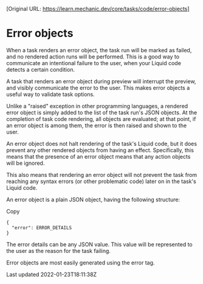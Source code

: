 [Original URL: https://learn.mechanic.dev/core/tasks/code/error-objects]

# Error objects

When a task renders an error object, the task run will be marked as failed, and no rendered action runs will be performed. This is a good way to communicate an intentional failure to the user, when your Liquid code detects a certain condition.

A task that renders an error object during preview will interrupt the preview, and visibly communicate the error to the user. This makes error objects a useful way to validate task options.

Unlike a "raised" exception in other programming languages, a rendered error object is simply added to the list of the task run's JSON objects. At the completion of task code rendering, all objects are evaluated; at that point, if an error object is among them, the error is then raised and shown to the user.

An error object does not halt rendering of the task's Liquid code, but it does prevent any other rendered objects from having an effect. Specifically, this means that the presence of an error object means that any action objects will be ignored.

This also means that rendering an error object will not prevent the task from reaching any syntax errors (or other problematic code) later on in the task's Liquid code.

An error object is a plain JSON object, having the following structure:

Copy

    {
      "error": ERROR_DETAILS
    }

The error details can be any JSON value. This value will be represented to the user as the reason for the task failing.

Error objects are most easily generated using the error tag.

Last updated 2022-01-23T18:11:38Z